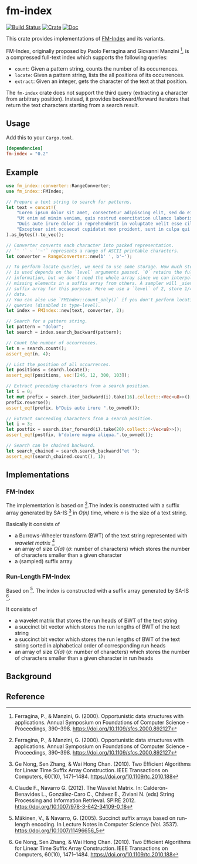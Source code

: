 # fm-index

[![Build Status](https://travis-ci.com/ajalab/fm-index.svg?branch=master)](https://travis-ci.org/ajalab/fm-index)
[![Crate](https://img.shields.io/crates/v/fm-index.svg)](https://crates.io/crates/fm-index)
[![Doc](https://docs.rs/fm-index/badge.svg)](https://docs.rs/fm-index)

This crate provides implementations of
[FM-Index](https://en.wikipedia.org/wiki/FM-index) and its variants.

FM-Index, originally proposed by Paolo Ferragina and Giovanni Manzini [^1],
is a compressed full-text index which supports the following queries:

- `count`: Given a pattern string, counts the number of its occurrences.
- `locate`: Given a pattern string, lists the all positions of its occurrences.
- `extract`: Given an integer, gets the character of the text at that position.

The `fm-index` crate does not support the third query (extracting a
character from arbitrary position). Instead, it provides backward/forward
iterators that return the text characters starting from a search result.

## Usage

Add this to your `Cargo.toml`.

```toml
[dependencies]
fm-index = "0.2"
```

## Example
```rust
use fm_index::converter::RangeConverter;
use fm_index::FMIndex;

// Prepare a text string to search for patterns.
let text = concat!(
    "Lorem ipsum dolor sit amet, consectetur adipiscing elit, sed do eiusmod tempor incididunt ut labore et dolore magna aliqua.",
    "Ut enim ad minim veniam, quis nostrud exercitation ullamco laboris nisi ut aliquip ex ea commodo consequat.",
    "Duis aute irure dolor in reprehenderit in voluptate velit esse cillum dolore eu fugiat nulla pariatur.",
    "Excepteur sint occaecat cupidatat non proident, sunt in culpa qui officia deserunt mollit anim id est laborum.",
).as_bytes().to_vec();

// Converter converts each character into packed representation.
// `' '` ~ `'~'` represents a range of ASCII printable characters.
let converter = RangeConverter::new(b' ', b'~');

// To perform locate queries, we need to use some storage. How much storage
// is used depends on the `level` arguments passed. `0` retains the full
// information, but we don't need the whole array since we can interpolate
// missing elements in a suffix array from others. A sampler will _sieve_ a
// suffix array for this purpose. Here we use a `level` of 2, store 1/4th of the 
// data.
// You can also use `FMIndex::count_only()` if you don't perform location
// queries (disabled in type-level).
let index = FMIndex::new(text, converter, 2);

// Search for a pattern string.
let pattern = "dolor";
let search = index.search_backward(pattern);

// Count the number of occurrences.
let n = search.count();
assert_eq!(n, 4);

// List the position of all occurrences.
let positions = search.locate();
assert_eq!(positions, vec![246, 12, 300, 103]);

// Extract preceding characters from a search position.
let i = 0;
let mut prefix = search.iter_backward(i).take(16).collect::<Vec<u8>>();
prefix.reverse();
assert_eq!(prefix, b"Duis aute irure ".to_owned());

// Extract succeeding characters from a search position.
let i = 3;
let postfix = search.iter_forward(i).take(20).collect::<Vec<u8>>();
assert_eq!(postfix, b"dolore magna aliqua.".to_owned());

// Search can be chained backward.
let search_chained = search.search_backward("et ");
assert_eq!(search_chained.count(), 1);
```

## Implementations

### FM-Index

The implementation is based on [^1].The index is constructed with a suffix
array generated by SA-IS [^3] in _O(n)_ time, where _n_ is the size of a text
 string.

Basically it consists of

- a Burrows-Wheeler transform (BWT) of the text string represented with
  _wavelet matrix_ [^4]
- an array of size _O(σ)_ (_σ_: number of characters) which stores the number
  of characters smaller than a given character
- a (sampled) suffix array

### Run-Length FM-Index

Based on [^2]. The index is constructed with a suffix array generated by SA-IS
[^3].

It consists of

- a wavelet matrix that stores the run heads of BWT of the text string
- a succinct bit vector which stores the run lengths of BWT of the text string
- a succinct bit vector which stores the run lengths of BWT of the text string
  sorted in alphabetical order of corresponding run heads
- an array of size _O(σ)_ (_σ_: number of characters) which stores the number
  of characters smaller than a given character in run heads


## Background


## Reference

[^1]: Ferragina, P., & Manzini, G. (2000). Opportunistic data structures with
applications. Annual Symposium on Foundations of Computer Science -
Proceedings, 390–398. <https://doi.org/10.1109/sfcs.2000.892127>

[^2]: Mäkinen, V., & Navarro, G. (2005). Succinct suffix arrays based on
run-length encoding. In Lecture Notes in Computer Science (Vol. 3537).
<https://doi.org/10.1007/11496656_5>

[^3]: Ge Nong, Sen Zhang, & Wai Hong Chan. (2010). Two Efficient Algorithms for
Linear Time Suffix Array Construction. IEEE Transactions on Computers, 60(10),
1471–1484. <https://doi.org/10.1109/tc.2010.188>

[^4]: Claude F., Navarro G. (2012). The Wavelet Matrix. In: Calderón-Benavides
L., González-Caro C., Chávez E., Ziviani N. (eds) String Processing and
Information Retrieval. SPIRE 2012. <https://doi.org/10.1007/978-3-642-34109-0_18>
